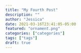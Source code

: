 ```yaml
---
title: "My Fourth Post"
description: ""
author: "Jessica"
date: 2021-03-16T23:41:05-05:00
featured: "ornament.png"
categories: ["categories"]
tags: ["tags"]
draft: true
---
```

